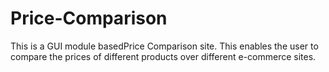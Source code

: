 # Price-Comparison
This is a GUI module basedPrice Comparison site. This enables the user to compare the prices of different products over different e-commerce sites.
